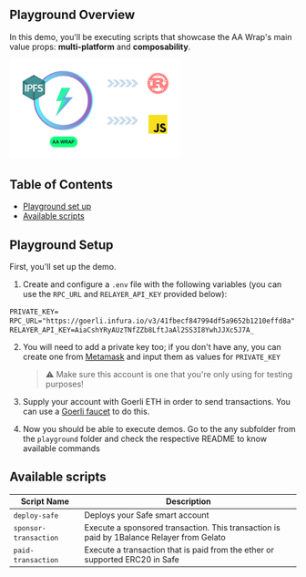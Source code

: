 ## Playground Overview

In this demo, you'll be executing scripts that showcase the AA Wrap's main value props: **multi-platform** and **composability**.

<img src="../assets/fetch.png" width="300x">

## Table of Contents

- [Playground set up](#playground-setup)
- [Available scripts](#available-scripts)

## Playground Setup

First, you'll set up the demo.

1. Create and configure a `.env` file with the following variables (you can use the `RPC_URL` and `RELAYER_API_KEY` provided below):

```
PRIVATE_KEY=
RPC_URL="https://goerli.infura.io/v3/41fbecf847994df5a9652b1210effd8a"
RELAYER_API_KEY=AiaCshYRyAUzTNfZZb8LftJaAl2SS3I8YwhJJXc5J7A_
```

2. You will need to add a private key too; if you don't have any, you can create one from [Metamask](https://support.metamask.io/hc/en-us/articles/360015289632-How-to-export-an-account-s-private-key) and input them as values for `PRIVATE_KEY`

   > ⚠️ Make sure this account is one that you're only using for testing purposes!

3. Supply your account with Goerli ETH in order to send transactions. You can use a [Goerli faucet](https://goerlifaucet.com/) to do this.

4. Now you should be able to execute demos. Go to the any subfolder from the `playground` folder and check the respective README to know available commands

## Available scripts

| Script Name           | Description                                                                               |
| --------------------- | ----------------------------------------------------------------------------------------- |
| `deploy-safe`         | Deploys your Safe smart account                                                           |
| `sponsor-transaction` | Execute a sponsored transaction. This transaction is paid by 1Balance Relayer from Gelato |
| `paid-transaction`    | Execute a transaction that is paid from the ether or supported ERC20 in Safe              |
